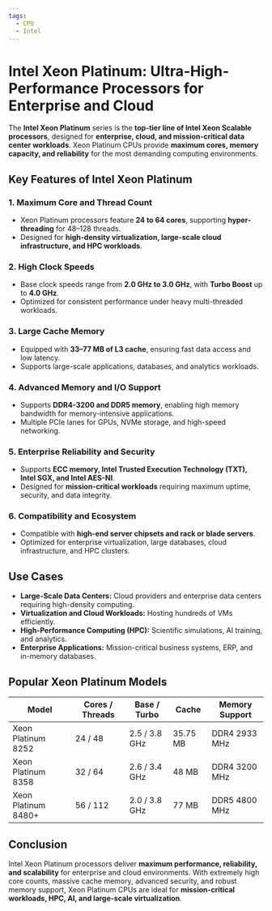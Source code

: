 ```yaml
---
tags:
  - CPU
  - Intel
---
```


# Intel Xeon Platinum: Ultra-High-Performance Processors for Enterprise and Cloud

The **Intel Xeon Platinum** series is the **top-tier line of Intel Xeon Scalable processors**, designed for **enterprise, cloud, and mission-critical data center workloads**. Xeon Platinum CPUs provide **maximum cores, memory capacity, and reliability** for the most demanding computing environments.

## Key Features of Intel Xeon Platinum

### 1. **Maximum Core and Thread Count**

* Xeon Platinum processors feature **24 to 64 cores**, supporting **hyper-threading** for 48–128 threads.
* Designed for **high-density virtualization, large-scale cloud infrastructure, and HPC workloads**.

### 2. **High Clock Speeds**

* Base clock speeds range from **2.0 GHz to 3.0 GHz**, with **Turbo Boost** up to **4.0 GHz**.
* Optimized for consistent performance under heavy multi-threaded workloads.

### 3. **Large Cache Memory**

* Equipped with **33–77 MB of L3 cache**, ensuring fast data access and low latency.
* Supports large-scale applications, databases, and analytics workloads.

### 4. **Advanced Memory and I/O Support**

* Supports **DDR4-3200 and DDR5 memory**, enabling high memory bandwidth for memory-intensive applications.
* Multiple PCIe lanes for GPUs, NVMe storage, and high-speed networking.

### 5. **Enterprise Reliability and Security**

* Supports **ECC memory, Intel Trusted Execution Technology (TXT), Intel SGX, and Intel AES-NI**.
* Designed for **mission-critical workloads** requiring maximum uptime, security, and data integrity.

### 6. **Compatibility and Ecosystem**

* Compatible with **high-end server chipsets and rack or blade servers**.
* Optimized for enterprise virtualization, large databases, cloud infrastructure, and HPC clusters.

## Use Cases

* **Large-Scale Data Centers:** Cloud providers and enterprise data centers requiring high-density computing.
* **Virtualization and Cloud Workloads:** Hosting hundreds of VMs efficiently.
* **High-Performance Computing (HPC):** Scientific simulations, AI training, and analytics.
* **Enterprise Applications:** Mission-critical business systems, ERP, and in-memory databases.

## Popular Xeon Platinum Models

| Model               | Cores / Threads | Base / Turbo  | Cache    | Memory Support |
| ------------------- | --------------- | ------------- | -------- | -------------- |
| Xeon Platinum 8252  | 24 / 48         | 2.5 / 3.8 GHz | 35.75 MB | DDR4 2933 MHz  |
| Xeon Platinum 8358  | 32 / 64         | 2.6 / 3.4 GHz | 48 MB    | DDR4 3200 MHz  |
| Xeon Platinum 8480+ | 56 / 112        | 2.0 / 3.8 GHz | 77 MB    | DDR5 4800 MHz  |

## Conclusion

Intel Xeon Platinum processors deliver **maximum performance, reliability, and scalability** for enterprise and cloud environments. With extremely high core counts, massive cache memory, advanced security, and robust memory support, Xeon Platinum CPUs are ideal for **mission-critical workloads, HPC, AI, and large-scale virtualization**.
